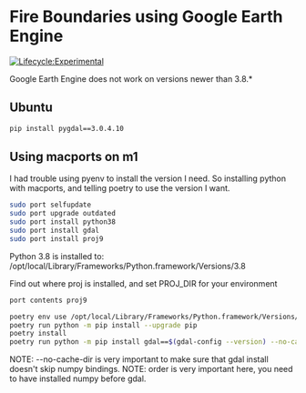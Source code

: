 # Fire Boundaries using Google Earth Engine

[![Lifecycle:Experimental](https://img.shields.io/badge/Lifecycle-Experimental-339999)](https://github.com/bcgov/repomountie/blob/master/doc/lifecycle-badges.md)

Google Earth Engine does not work on versions newer than 3.8.*

## Ubuntu

```bash
pip install pygdal==3.0.4.10
```

## Using macports on m1

I had trouble using pyenv to install the version I need. So installing python with macports, and telling poetry to use the version I want.


```bash
sudo port selfupdate
sudo port upgrade outdated
sudo port install python38
sudo port install gdal
sudo port install proj9
```

Python 3.8 is installed to: /opt/local/Library/Frameworks/Python.framework/Versions/3.8

Find out where proj is installed, and set PROJ_DIR for your environment
```bash
port contents proj9
```

```bash
poetry env use /opt/local/Library/Frameworks/Python.framework/Versions/3.8/bin/python3
poetry run python -m pip install --upgrade pip
poetry install
poetry run python -m pip install gdal==$(gdal-config --version) --no-cache-dir
```

NOTE: --no-cache-dir is very important to make sure that gdal install doesn't skip numpy bindings.
NOTE: order is very important here, you need to have installed numpy before gdal.
